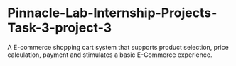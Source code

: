 # Pinnacle-Lab-Internship-Projects-Task-3-project-3
A E-commerce shopping cart system that supports product selection, price calculation, payment and stimulates a basic E-Commerce experience.
